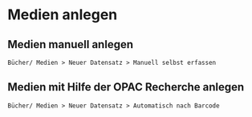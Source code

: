 # Medien anlegen

## Medien manuell anlegen

`Bücher/ Medien > Neuer Datensatz > Manuell selbst erfassen`

## Medien mit Hilfe der OPAC Recherche anlegen

`Bücher/ Medien > Neuer Datensatz > Automatisch nach Barcode`